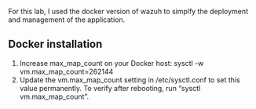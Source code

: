 For this lab, I used the docker version of wazuh to simplfy the deployment and management of the application.

## Docker installation
1. Increase max_map_count on your Docker host: sysctl -w vm.max_map_count=262144
2. Update the vm.max_map_count setting in /etc/sysctl.conf to set this value permanently. To verify after rebooting, run “sysctl vm.max_map_count”.